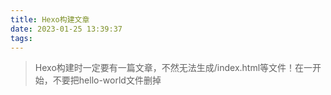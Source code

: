 ```yaml
---
title: Hexo构建文章
date: 2023-01-25 13:39:37
tags:
---
```


>Hexo构建时一定要有一篇文章，不然无法生成/index.html等文件！在一开始，不要把hello-world文件删掉
